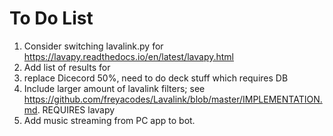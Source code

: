 # To Do List
1. Consider switching lavalink.py for https://lavapy.readthedocs.io/en/latest/lavapy.html
2. Add list of results for 
3. replace Dicecord 50%, need to do deck stuff which requires DB
4. Include larger amount of lavalink filters; see https://github.com/freyacodes/Lavalink/blob/master/IMPLEMENTATION.md. REQUIRES lavapy
5. Add music streaming from PC app to bot.
